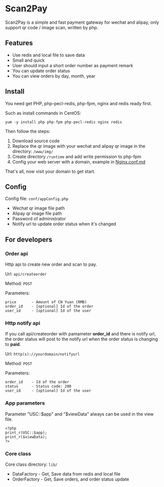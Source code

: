 # Scan2Pay

Scan2Pay is a simple and fast payment gateway for wechat and alipay, only support qr code / image scan, written by php.


## Features

* Use redis and local file to save data
* Small and quick
* User should input a short order number as payment remark
* You can update order status
* You can view orders by day, month, year


## Install

You need get PHP, php-pecl-redis, php-fpm, nginx and redis ready first.

Such as install commands in CentOS:
```
yum -y install php php-fpm php-pecl-redis nginx redis
```

Then follow the steps:

1. Download source code
2. Replace the qr image with your wechat and alipay qr image in the directory: `/www/img/`
3. Create directory `/runtime` and add write permission to php-fpm
4. Config your web server with a domain, example in [Nginx.conf.md](./Nginx.conf.md)

That's all, now visit your domain to get start.


## Config

Config file:
`conf/appConfig.php`

* Wechat qr image file path
* Alipay qr image file path
* Password of administrator
* Notify url to update order status when it's changed


## For developers

### Order api

Http api to create new order and scan to pay.

Url:
`api/createorder`

Method:
`POST`

Parameters:
```
price       - Amount of CN Yuan (RMB)
order_id    - [optional] Id of the order
user_id     - [optional] Id of the user
```

### Http notify api

If you call api/createorder with pamameter **order_id** and there is notify url,
the order status will post to the notify url when the order status is changing to **paid**.

Url:
`http(s)://yourdomain/notifyurl`

Method:
`POST`

Parameters:
```
order_id    - Id of the order
status      - Status code: 200
user_id     - [optional] Id of the user
```


### App parameters

Parameter "USC::$app" and "$viewData" always can be used in the view file.

```
<?php
print_r(USC::$app);
print_r($viewData);
?>
```


### Core class

Core class directory:
`lib/`

* DataFactory - Get, Save data from redis and local file
* OrderFactory - Get, Save orders, and order status update

